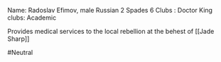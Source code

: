 Name: Radoslav Efimov, male Russian
2 Spades
6 Clubs : Doctor
King clubs: Academic

Provides medical services to the local rebellion at the behest of [[Jade Sharp]]

#Neutral 


